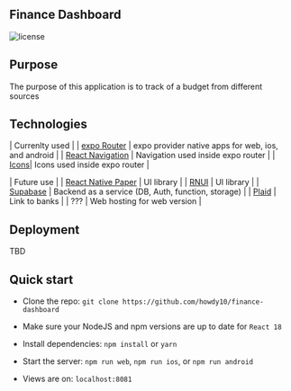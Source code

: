 ## Finance Dashboard

![license](https://img.shields.io/badge/license-MIT-blue.svg)

## Purpose

The purpose of this application is to track of a budget from different sources


## Technologies

| Currenlty used                                                                                                     |
| [expo Router](https://docs.expo.dev/router/introduction/)    | expo provider native apps for web, ios, and android |
| [React Navigation](https://reactnavigation.org/)             | Navigation used inside expo router                  |
| [Icons](https://oblador.github.io/react-native-vector-icons/)| Icons used inside expo router                       |


| Future use                                                                                                                 |
| [React Native Paper](https://callstack.github.io/react-native-paper/) | UI library                                         |
| [RNUI](https://wix.github.io/react-native-ui-lib/)                    | UI library                                         |
| [Supabase](https://supabase.com/)                                     | Backend as a service (DB, Auth, function, storage) |
| [Plaid](https://plaid.com/)                                           | Link to banks                                      |
| ???                                                                   | Web hosting for web version                        |

## Deployment

TBD

## Quick start

- Clone the repo: `git clone https://github.com/howdy10/finance-dashboard`

- Make sure your NodeJS and npm versions are up to date for `React 18`

- Install dependencies: `npm install` or `yarn`

- Start the server: `npm run web`, `npm run ios`, or `npm run android`

- Views are on: `localhost:8081`

